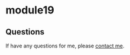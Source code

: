 # module19

## Questions
If have any questions for me, please [contact me](mailto:frankie01marie@yahoo.com).
